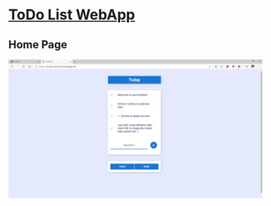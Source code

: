 # [ToDo List WebApp](https://nindos-todo-list.herokuapp.com/)

## Home Page
<div align="center">
    <img src="/homepage.png"</img>
</div>
